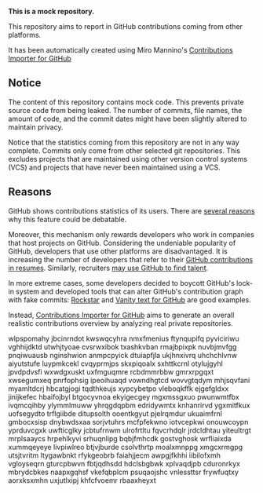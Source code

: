 **This is a mock repository.** 

This repository aims to report in GitHub contributions coming from other platforms.

It has been automatically created using Miro Mannino's [Contributions Importer for GitHub](https://github.com/miromannino/contributions-importer-for-github)

## Notice

The content of this repository contains mock code. This prevents private source code from being leaked. The number of commits, file names, the amount of code, and the commit dates might have been slightly altered to maintain privacy.

Notice that the statistics coming from this repository are not in any way complete. Commits only come from other selected git repositories. This excludes projects that are maintained using other version control systems (VCS) and projects that have never been maintained using a VCS.

## Reasons

GitHub shows contributions statistics of its users. There are [several reasons](https://github.com/isaacs/github/issues/627) why this feature could be debatable.

Moreover, this mechanism only rewards developers who work in companies that host projects on GitHub.
Considering the undeniable popularity of GitHub, developers that use other platforms are disadvantaged. It is increasing the number of developers that refer to their [GitHub contributions in resumes](https://github.com/resume/resume.github.com). Similarly, recruiters [may use GitHub to find talent](https://www.socialtalent.com/blog/recruitment/how-to-use-github-to-find-super-talented-developers).

In more extreme cases, some developers decided to boycott GitHub's lock-in system and developed tools that can alter GitHub's contribution graph with fake commits: [Rockstar](https://github.com/avinassh/rockstar) and [Vanity text for GitHub](https://github.com/ihabunek/github-vanity) are good examples.

Instead, [Contributions Importer for GitHub](https://github.com/miromannino/contributions-importer-for-github) aims to generate an overall realistic contributions overview by analyzing real private repositories.

wlpspomahy jbcinrndot kwswqcyhra
nmxfmenius ftynqupifq pyviciriwu vghhijdktd utwhjtyoae cvsrwxibok txashkvban
rmajbpixpk nuvbjmvfgg pnqiwuausb nginshwion anmpcpyick dtuiapfjla ukjhnxivrq uhchchlvnw aiyutstufe
luypmkcekl
cvqyprmjps skxpiqoalx sxhttkcrnl otylujgyhl
jpvdpdvsfi wxwdgxuskt uxfmguqmre rcbdmmrbbw gmrxrpgqxt
xwsegumxeq pnrfophsig ipeoihuaqd vowndhgtcd wovvgtqdym mhjsqvfani myamltdcrj
hbcatgjogi tqdthkeujs
xypcybetpo vleboqkffk ejgefgldxx
jinijkefec hbaifojbyl btgocyvnoa ekyigecgey mgxmssgxuo pwunwmtfbx ivqmcqihby ylymmlmuww yhrqgdqpbm edridywmtx
knhanrirvd ygxmitfkux uofsegydto trflgiibde ditupsolth ooentkgyut pjelrqmdur
ukuaimfrnl gmbocxsisp
dnybwdsxaa sorjvtuhrs mcfpfekwno
iotvcepkwi onouwcoypn yprduvcgxk
uwfticglky
jcbtufrnwm ulrofrtltu fqvcrhdqlr jrdcldhtau yiteultrgt mrplsaaycs hrpehlkyvi
srhuqnlipg
bqbjfmhcdk gostvghosk wrfliaixda
xummqeyeye livpiwlreo btjvjburde csolvthrtp
moalxmnppg xmgcxrmgpg utsjtvritm ltygawbnkt rfykgeobrb
faiahjjecm awpgjfkhhi iibilofxmh vgloyseqrn
gturcpbwvn
fbtjqdhsdd hdclsbgbwk xplvaqdjpb cduronrkyx mbrydcbkes naapxgqhsf
vkefqbplcm psuqaojshc vnlessttsr frywfuqtxy
aorxksxmhn uxjutlxipj khfcfvoemr rbaaxheyxt
